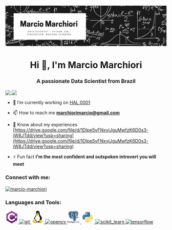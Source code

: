 ![](https://github.com/Marcio-Marchiori/Marcio-Marchiori/blob/main/profile_banner.PNG) 

<h1 align="center">Hi 👋, I'm Marcio Marchiori</h1>
<h3 align="center">A passionate Data Scientist from Brazil</h3>

<a href="https://github.com/Marcio-Marchiori/github-readme-stats">
  <img align="center" src="https://github-readme-stats.vercel.app/api?username=Marcio-Marchiori&show_icons=true&theme=tokyonight" />
</a>
<a href="https://github.com/Marcio-Marchiori/github-readme-stats">
  <img align="center" src="https://github-readme-stats.vercel.app/api/top-langs/?username=Marcio-Marchiori&show_icons=true&theme=tokyonight" />
</a>

- 🔭 I’m currently working on [HAL 0001](https://docs.google.com/presentation/d/1MNS-WyniINodNyv9Qj6EDpsUS1ogkCMyZAL5Tle-HYQ/edit?usp=sharing)

- 📫 How to reach me **marchiorimarcio@gmail.com**

- 📄 Know about my experiences [https://drive.google.com/file/d/1Dlpe5vFNxyiJguMwfzK6D0s3-iW8JTdd/view?usp=sharing](https://drive.google.com/file/d/1Dlpe5vFNxyiJguMwfzK6D0s3-iW8JTdd/view?usp=sharing)

- ⚡ Fun fact **I'm the most confident and outspoken introvert you will meet**

<h3 align="left">Connect with me:</h3>
<p align="left">
<a href="https://linkedin.com/in/marcio-marchiori" target="blank"><img align="center" src="https://raw.githubusercontent.com/rahuldkjain/github-profile-readme-generator/neutral-icons/src/images/icons/Social/linked-in-alt.svg" alt="marcio-marchiori" height="30" width="40" /></a>
</p>

<h3 align="left">Languages and Tools:</h3>
<p align="left"> <a href="https://www.w3schools.com/cs/" target="_blank"> <img src="https://raw.githubusercontent.com/devicons/devicon/master/icons/csharp/csharp-original.svg" alt="csharp" width="40" height="40"/> </a> <a href="https://git-scm.com/" target="_blank"> <img src="https://www.vectorlogo.zone/logos/git-scm/git-scm-icon.svg" alt="git" width="40" height="40"/> </a> <a href="https://www.linux.org/" target="_blank"> <img src="https://raw.githubusercontent.com/devicons/devicon/master/icons/linux/linux-original.svg" alt="linux" width="40" height="40"/> </a> <a href="https://opencv.org/" target="_blank"> <img src="https://www.vectorlogo.zone/logos/opencv/opencv-icon.svg" alt="opencv" width="40" height="40"/> </a> <a href="https://www.postgresql.org" target="_blank"> <img src="https://raw.githubusercontent.com/devicons/devicon/master/icons/postgresql/postgresql-original-wordmark.svg" alt="postgresql" width="40" height="40"/> </a> <a href="https://www.python.org" target="_blank"> <img src="https://raw.githubusercontent.com/devicons/devicon/master/icons/python/python-original.svg" alt="python" width="40" height="40"/> </a> <a href="https://scikit-learn.org/" target="_blank"> <img src="https://upload.wikimedia.org/wikipedia/commons/0/05/Scikit_learn_logo_small.svg" alt="scikit_learn" width="40" height="40"/> </a> <a href="https://www.tensorflow.org" target="_blank"> <img src="https://www.vectorlogo.zone/logos/tensorflow/tensorflow-icon.svg" alt="tensorflow" width="40" height="40"/> </a> </p>
